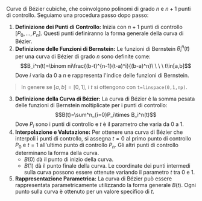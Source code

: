 Curve di Bézier cubiche, che coinvolgono polinomi di grado $n$ e $n+1$ punti di controllo. Seguiamo una procedura passo dopo passo:

1. **Definizione dei Punti di Controllo:** Inizia con $n+1$ punti di controllo $[P_0,\dots,P_n]$​. Questi punti definiranno la forma generale della curva di Bézier.
2. **Definizione delle Funzioni di Bernstein:** Le funzioni di Bernstein $B^n_i(t)$ per una curva di Bézier di grado $n$ sono definite come:
$$B_i^n(t)=\binom ni\frac{(b-t)^{n-1}(t-a)^i}{(b-a)^n}\ \ \ \ t\in[a,b]$$
  Dove $i$ varia da $0$ a $n$ e rappresenta l'indice delle funzioni di Bernstein.
  > In genere se $[a,b]=[0,1]$, i $t$ si ottengono con `t=linspace(0,1,np)`.
3. **Definizione della Curva di Bézier:** La curva di Bézier è la somma pesata delle funzioni di Bernstein moltiplicate per i punti di controllo:
$$B(t)=\sum^n_{i=0}P_i\times B_i^n(t)$$Dove $P_i$​ sono i punti di controllo e $t$ è il parametro che varia da $0$ a $1$.
4. **Interpolazione e Valutazione:** Per ottenere una curva di Bézier che interpoli i punti di controllo, si assegna $t=0$ al primo punto di controllo $P_0$​ e $t=1$ all'ultimo punto di controllo $P_n$​. Gli altri punti di controllo determinano la forma della curva.
    - $B(0)$ dà il punto di inizio della curva.
    - $B(1)$ dà il punto finale della curva.
	Le coordinate dei punti intermedi sulla curva possono essere ottenute variando il parametro $t$ tra $0$ e $1$.
5. **Rappresentazione Parametrica:** La curva di Bézier può essere rappresentata parametricamente utilizzando la forma generale $B(t)$. Ogni punto sulla curva è ottenuto per un valore specifico di $t$.